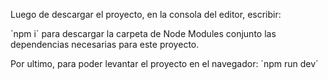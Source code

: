 Luego de descargar el proyecto, en la consola del editor, escribir: 

´npm i´ para descargar la carpeta de Node Modules conjunto las dependencias necesarias para este proyecto. 

Por ultimo, para poder levantar el proyecto en el navegador: ´npm run dev´
